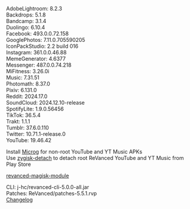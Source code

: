 AdobeLightroom: 8.2.3  
Backdrops: 5.1.8  
Bandcamp: 3.1.4  
Duolingo: 6.10.4  
Facebook: 493.0.0.72.158  
GooglePhotos: 7.11.0.705590205  
IconPackStudio: 2.2 build 016  
Instagram: 361.0.0.46.88  
MemeGenerator: 4.6377  
Messenger: 487.0.0.74.218  
MiFitness: 3.26.0i  
Music: 7.31.51  
Photomath: 8.37.0  
Pixiv: 6.131.0  
Reddit: 2024.17.0  
SoundCloud: 2024.12.10-release  
SpotifyLite: 1.9.0.56456  
TikTok: 36.5.4  
Trakt: 1.1.1  
Tumblr: 37.6.0.110  
Twitter: 10.71.1-release.0  
YouTube: 19.46.42  

Install [Microg](https://github.com/ReVanced/GmsCore/releases) for non-root YouTube and YT Music APKs  
Use [zygisk-detach](https://github.com/j-hc/zygisk-detach) to detach root ReVanced YouTube and YT Music from Play Store  

[revanced-magisk-module](https://github.com/j-hc/revanced-magisk-module)
  
CLI: j-hc/revanced-cli-5.0.0-all.jar  
Patches: ReVanced/patches-5.5.1.rvp  
[Changelog](https://github.com/ReVanced/revanced-patches/releases/tag/v5.5.1)  
